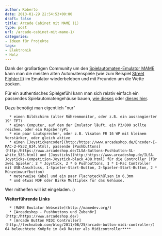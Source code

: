 ```yaml
---
author: Roberto
date: 2013-01-29 22:54:53+00:00
draft: false
title: Arcade Cabinet mit MAME (1)
type: post
url: /arcade-cabinet-mit-mame-1/
categories:
- Ideen für Projekte
tags:
- Elektronik
- Holz
---
```


Dank der großartigen Community um den [Spielautomaten-Emulator MAME](http://mamedev.org/) kann man die meisten alten Automatenspiele (wie zum Beispiel [Street Fighter II](http://en.wikipedia.org/wiki/Street_Fighter)) im Emulator wiederbeleben und mit Freunden um die Wette zocken.

Für ein authentisches Spielgefühl kann man sich relativ einfach ein passendes Spielautomatengehäuse bauen, [wie dieses](http://micheldesroches.com/blog/roachs-mame-cabinet/) oder [dieses hier](http://arcade-junkies.com/wp-content/uploads/2008/11/finished1.jpg).

Dazu benötigt man eigentlich "nur"



	  * einen Bildschirm (alter Röhrenmonitor, oder z.B. ein ausrangierter 19" TFT)
	  * einen Computer, auf dem der Emulator läuft, ein P3/800 sollte reichen, oder ein RapsberryPi
	  * ein paar Lautsprecher, oder z.B. Visaton FR 16 WP mit kleinem Verstärker, oder gleich aktive
	  * einen [Joystickencoder](http:/https://www.arcadeshop.de/Encoder-I-PAC-2-FS32_834.html), passende [Pushbuttons](http:/https://www.arcadeshop.de/ILSA-Buttons-Pushbutton-SL-white_533.html) und [Joysticks](http:/https://www.arcadeshop.de/ILSA-Joysticks-Competition-Joystick-black_488.html) für die Controller (für zwei Spieler: 2 * Joystick, 2 * 6 Pushbuttons, 1 * I-Pac Controller mit USB-Anschluss, 1-Spieler-Start-Button, 2-Spieler-Start-Button, 2 * Münzeinwurfbutton)
	  * meterweise Kabel und ein paar Flachsteckhülsen in 6.3mm
	  * und etwas MDF oder Birke Multiplex für das Gehäuse.

Wer mithelfen will ist eingeladen. :)

**Weiterführende Links**



	  * [MAME Emulator Webseite](http://mamedev.org/)
	  * [Arcadeshop - Pushbuttons und Zubehör](http:/https://www.arcadeshop.de/)
	  * [Arcade Button MIDI Controller](http://technabob.com/blog/2011/08/25/arcade-button-midi-controller/) 64 beleuchtete Knöpfe im 8x8 Raster als Midicontroller****


